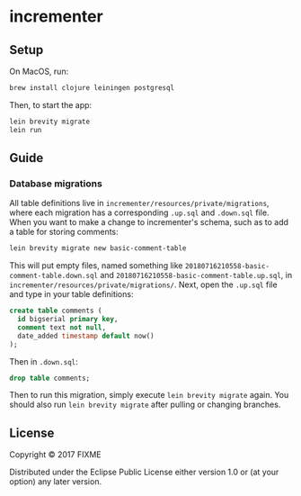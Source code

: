 # incrementer

## Setup
On MacOS, run:
```bash
brew install clojure leiningen postgresql
```

Then, to start the app:
```bash
lein brevity migrate
lein run
```
## Guide

### Database migrations

All table definitions live in `incrementer/resources/private/migrations`, where each migration has a corresponding `.up.sql` and `.down.sql` file.  When you want to make a change to incrementer's schema, such as to add a table for storing comments:
```bash
lein brevity migrate new basic-comment-table
```
This will put empty files, named something like `20180716210558-basic-comment-table.down.sql` and `20180716210558-basic-comment-table.up.sql`, in  `incrementer/resources/private/migrations/`.  Next, open the `.up.sql` file and type in your table definitions:
```sql
create table comments (
  id bigserial primary key,
  comment text not null,
  date_added timestamp default now()
);
```

Then in `.down.sql`:
```sql
drop table comments;
```

Then to run this migration, simply execute `lein brevity migrate` again.  You should also run `lein brevity migrate` after pulling or changing branches.

## License

Copyright © 2017 FIXME

Distributed under the Eclipse Public License either version 1.0 or (at
your option) any later version.
